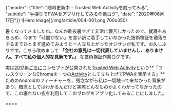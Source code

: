 {"header": {"title": "随時更新中 - Trusted Web Activityを触ってみる", "subtitle": "手探りでPWAをアプリ化してみる作業ログ", "date": "2020年06月17日"}}
![Hero image](/img/article/004-001.png 700x350)

暑くなってきましたね。なんか昨夜暑すぎて非常に寝苦しかったので、就寝をあきらめ、今まで「時間がない」を言い訳に着手していなかった技術検証を寝落ちするまでひとまず進めてみようと一人立ち上がったオジサンが私です。お久しぶりです。こちら改めまして **「会社の意見は一切代表していませんし、ありません。すべて私の個人的な見解です。」** な技術検証作業ログです。

実は[2017年ごろに](https://www.youtube.com/watch?v=_sLa0qhuqcA)コンセプトが公開された[Trusted Web Activity](https://developers.google.com/web/android/trusted-web-activity)という**「フルスクリーンなChromeを一つの[Activity](https://developer.android.com/reference/android/app/Activity)として立ち上げてPWAを表示する」**ためのAndroidのフィーチャーを、残念ながら私は一切触って来なかった背景があり、概念としてはわかるんだけど実際どんなものかよくわかってなかったので、この寝れない夜を利用してこのブログをアプリ化してみることにしました。

====